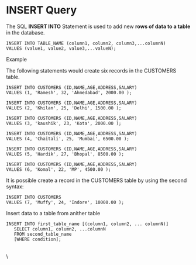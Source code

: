 # INSERT Query

The SQL **INSERT INTO** Statement is used to add new **rows of data to a table** in the database.

```
INSERT INTO TABLE_NAME (column1, column2, column3,...columnN)  
VALUES (value1, value2, value3,...valueN);
```

Example

The following statements would create six records in the CUSTOMERS table.

```
INSERT INTO CUSTOMERS (ID,NAME,AGE,ADDRESS,SALARY)
VALUES (1, 'Ramesh', 32, 'Ahmedabad', 2000.00 );

INSERT INTO CUSTOMERS (ID,NAME,AGE,ADDRESS,SALARY)
VALUES (2, 'Khilan', 25, 'Delhi', 1500.00 );

INSERT INTO CUSTOMERS (ID,NAME,AGE,ADDRESS,SALARY)
VALUES (3, 'kaushik', 23, 'Kota', 2000.00 );

INSERT INTO CUSTOMERS (ID,NAME,AGE,ADDRESS,SALARY)
VALUES (4, 'Chaitali', 25, 'Mumbai', 6500.00 );

INSERT INTO CUSTOMERS (ID,NAME,AGE,ADDRESS,SALARY)
VALUES (5, 'Hardik', 27, 'Bhopal', 8500.00 );

INSERT INTO CUSTOMERS (ID,NAME,AGE,ADDRESS,SALARY)
VALUES (6, 'Komal', 22, 'MP', 4500.00 );
```

It is possible create a record in the CUSTOMERS table by using the second syntax:

```
INSERT INTO CUSTOMERS 
VALUES (7, 'Muffy', 24, 'Indore', 10000.00 );
```

Insert data to a table from anither table

```
INSERT INTO first_table_name [(column1, column2, ... columnN)] 
   SELECT column1, column2, ...columnN 
   FROM second_table_name
   [WHERE condition];
```

\
\
